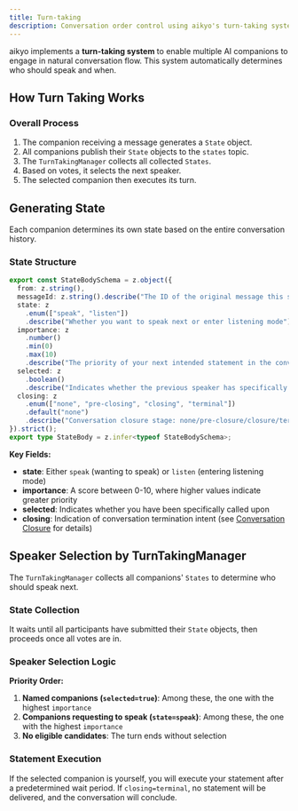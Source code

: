 ```yaml
---
title: Turn-taking
description: Conversation order control using aikyo's turn-taking system
---
```

aikyo implements a **turn-taking system** to enable multiple AI companions to engage in natural conversation flow. This system automatically determines who should speak and when.

## How Turn Taking Works

### Overall Process

1. The companion receiving a message generates a `State` object.
2. All companions publish their `State` objects to the `states` topic.
3. The `TurnTakingManager` collects all collected `States`.
4. Based on votes, it selects the next speaker.
5. The selected companion then executes its turn.

## Generating State

Each companion determines its own state based on the entire conversation history.

### State Structure

```typescript
export const StateBodySchema = z.object({
  from: z.string(),
  messageId: z.string().describe("The ID of the original message this state corresponds to"),
  state: z
    .enum(["speak", "listen"])
    .describe("Whether you want to speak next or enter listening mode"),
  importance: z
    .number()
    .min(0)
    .max(10)
    .describe("The priority of your next intended statement in the conversation context"),
  selected: z
    .boolean()
    .describe("Indicates whether the previous speaker has specifically called on you to speak"),
  closing: z
    .enum(["none", "pre-closing", "closing", "terminal"])
    .default("none")
    .describe("Conversation closure stage: none/pre-closure/closure/terminal"),
}).strict();
export type StateBody = z.infer<typeof StateBodySchema>;
```

**Key Fields:**

- **state**: Either `speak` (wanting to speak) or `listen` (entering listening mode)
- **importance**: A score between 0-10, where higher values indicate greater priority
- **selected**: Indicates whether you have been specifically called upon
- **closing**: Indication of conversation termination intent (see [Conversation Closure](./closing) for details)

## Speaker Selection by TurnTakingManager

The `TurnTakingManager` collects all companions' `States` to determine who should speak next.

### State Collection

It waits until all participants have submitted their `State` objects, then proceeds once all votes are in.

### Speaker Selection Logic

**Priority Order:**

1. **Named companions (`selected=true`)**: Among these, the one with the highest `importance`
2. **Companions requesting to speak (`state=speak`)**: Among these, the one with the highest `importance`
3. **No eligible candidates**: The turn ends without selection

### Statement Execution

If the selected companion is yourself, you will execute your statement after a predetermined wait period. If `closing=terminal`, no statement will be delivered, and the conversation will conclude.
